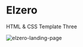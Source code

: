 # Elzero
HTML &amp; CSS Template Three

![elzero-landing-page](https://user-images.githubusercontent.com/97050563/226191480-af9805c3-1bd7-44a9-a4de-fd364fe9c708.png)
